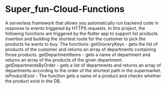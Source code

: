 # Super_fun-Cloud-Functions
A serverless framework that allows you automatically run backend code in response to events triggered by HTTPS requests.
In this project, the following functions are triggered by the flutter app to support list products insertion and building the shortest route for the customer to pick the products he wants to buy.
The functions:
getGroceryKeys - gets the list of products of the customer and returns an array of departments containing those products.
getDepartmentItems - gets a name of department and returns an array of the products of the given department.
getDepartmentsByOrder - gets a list of departments and returns an array of departments according to the order of the shortest path in the supermarket.
isProductExist - The function gets a name of a product and checks whether the product exist in the DB.

